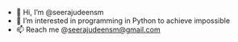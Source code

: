 - 👋 Hi, I’m @seerajudeensm
- 👀 I’m interested in programming in Python to achieve impossible
- 📫 Reach me @seerajudeensm@gmail.com

<!---
seerajudeensm/seerajudeensm is a ✨ special ✨ repository because its `README.md` (this file) appears on your GitHub profile.
You can click the Preview link to take a look at your changes.
--->
